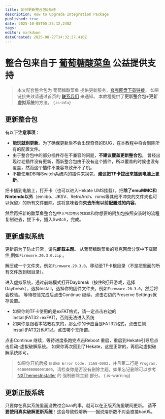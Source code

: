 ```yaml
---
title: 如何更新整合包&系统
description: How to Upgrade Integration Package
published: true
date: 2025-10-05T05:25:12.248Z
tags: 
editor: markdown
dateCreated: 2025-08-27T14:32:27.410Z
---
```


# 整合包来自于 [葡萄糖酸菜鱼](https://space.bilibili.com/604067016) 公益提供支持
> 本文配套整合包为 葡萄糖酸菜鱼 提供更新服务，[夸克网盘下载链接](https://pan.quark.cn/s/3c0d28411181)。
如果链接失效请通过首页的 [联系我们](/home) 来通知。
本教程提供了**更新整合包+更新虚拟系统**的方法。
{.is-info}

## 更新整合包
有以下**注意事项**：
- **能玩就别更新**。为了确保更新后不会出现奇怪的BUG，在本教程中将会删除所有的配置文件。
- 由于整合包中的部分插件存在不兼容的问题，**不建议覆盖更新整合包**。
曾经出现过老插件没有更新，而新整合包由于没有这个插件，所以覆盖的时候也没有覆盖，然而这个插件不兼容导致开不了机。
- 不能使用DBI等Switch系统内的插件来换包，**建议把TF卡拔出来插到电脑上更新**。

把卡插到电脑上，打开卡（也可以进入Hekate UMS挂载）。把**除了emuMMC和Nintendo以外**（emiibo、JKSV、RetroArch、roms等其他不冲突的文件夹也可以保留）的所有文件删除。这将意味着你**失去所有以前配置过的内容**。

然后再把新的酸菜鱼整合包中`大气层整合包本体`和你想要的附加包按照安装时的流程复制进去，拔下卡，插入Switch，完成。

## 更新虚拟系统
更新前为了防止异常，请先**卸载主题**。
从葡萄糖酸菜鱼的夸克网盘分享中下载固件,例如`Firmware.20.3.0.zip` 。

解压成一个文件夹，例如`Firmware.20.3.0`，移动至TF卡根目录（不是把里面的所有文件放到根目录）。

进入虚拟系统，通过前端模式打开Daybreak（按住R打开游戏，选择Daybreak），选择Install，选择你的固件文件夹，例如`Firmware.20.3.0`，然后将会校验。
等待校验完成后点击Continue 继续，点击右边的Preserve Settings保存设置。

- 如果你的TF卡使用的是exFAT格式，请一定点击右边的Install(FAT32+exFAT)，否则无法进入系统
- 如果你是跟着本站教程来的，那么你的卡应当是FAT32格式，点击左侧Install(FAT32)也可以。点击哪个无所谓。

点击Continue 继续，等待进度条跑完点击Reboot 重启，重启到Hekate引导后点击启动-虚拟破解系统。
如果你再次回到了Hekate，这是正常的，再启动虚拟破解系统即可。

> 如果你开机后报 `错误码 Error Code: 2168-0002`，并且第二行是 `Program: 0100000000001000`，请检查你是否没有删除主题。如果忘记删除可以参考 [NXThemesInstaller](/NXThemesInstaller) 的 强制删除主题 部分。
{.is-warning}

## 更新正版系统
只要你在真实系统里面没做过会ban的事，就可以在正版系统里联网更新。
请**不要使用真实破解更新系统**！这会导致假熔断——据说熔断数不对会直接ban鸡。